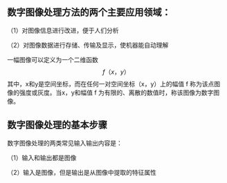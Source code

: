 ## 数字图像处理方法的两个主要应用领域：

（1）对图像信息进行改进，便于人们分析

（2）对图像数据进行存储、传输及显示，使机器能自动理解

一幅图像可以定义为一个二维函数
$$
f（x，y）
$$
其中，x和y是空间坐标，而在任何一对空间坐标（x，y）上的幅值 f 称为该点图像的强度或灰度。当x，y和幅值 f 为有限的、离散的数值时，称该图像为数字图像。

## 数字图像处理的基本步骤

数字图像处理的两类常见输入输出内容是：

（1）输入和输出都是图像

（2）输入是图像，但是输出是从图像中提取的特征属性

